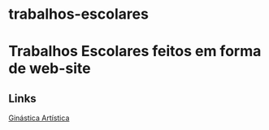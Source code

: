 # trabalhos-escolares
 <h1>Trabalhos Escolares feitos em forma de web-site</h1>
 <h2>Links</h2>
 <a href="https://gabrielfsilvamisquita.github.io/trabalhos-escolares/ginastica/">Ginástica Artística </a>
